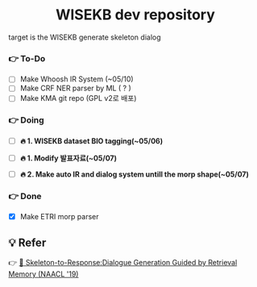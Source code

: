 <h1 align="center">WISEKB dev repository</h1>

target is the WISEKB generate skeleton dialog 

### 👉 To-Do

- [ ] Make Whoosh IR System (~05/10) 
- [ ] Make CRF NER parser by ML ( ? )
- [ ] Make KMA git repo (GPL v2로 배포)

### 👉 Doing 

- [ ] **🔥 1. WISEKB dataset BIO tagging(~05/06)**
- [ ] **🔥 1. Modify 발표자료(~05/07)**
- [ ] **🔥 2. Make auto IR and dialog system untill the morp shape(~05/07)** 



### 👉 Done 

- [X] Make ETRI morp parser 

## 💡 Refer
👉 [📃 Skeleton-to-Response:Dialogue Generation Guided by Retrieval Memory (NAACL '19)](https://arxiv.org/pdf/1809.05296.pdf)






